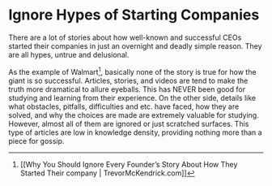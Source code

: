 # Ignore Hypes of Starting Companies

There are a lot of stories about how well-known and successful CEOs started their companies in just an overnight and deadly simple reason. They are all hypes, untrue and delusional.

As the example of Walmart[^18699533CF5B], basically none of the story is true for how the giant is so successful. Articles, stories, and videos are tend to make the truth more dramatical to allure eyeballs. This has NEVER been good for studying and learning from their experience. On the other side, details like what obstacles, pitfalls, difficulties and etc. have faced, how they are solved, and why the choices are made are extremely valuable for studying. However, almost all of them are ignored or just scratched surfaces. This type of articles are low in knowledge density, providing nothing more than a piece for gossip.


[^18699533CF5B]: [[Why You Should Ignore Every Founder’s Story About How They Started Their company | TrevorMcKendrick.com]]
